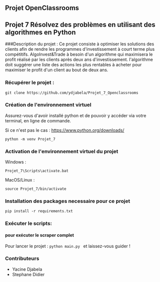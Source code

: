 ## Projet OpenClassrooms
## Projet 7 Résolvez des problèmes en utilisant des algorithmes en Python

###Description du projet :
Ce projet consiste à optimiser les solutions des clients afin de rendre les programmes d'investissement à court terme plus compétitifs.
AlgoInvest&Trade à besoin d'un algorithme qui maximisera le profit réalisé par les clients après deux ans d'investissement. 
l'algorithme doit suggérer une liste des actions les plus rentables à acheter pour maximiser le profit d'un client au bout de deux ans.

### Récupérer le projet :

```
git clone https://github.com/ydjabela/Projet_7_Openclassrooms
```

### Création de l'environnement virtuel

Assurez-vous d'avoir installé python et de pouvoir y accéder via votre terminal, en ligne de commande.

Si ce n'est pas le cas : https://www.python.org/downloads/

```
python -m venv Projet_7
```

### Activation de l'environnement virtuel du projet

Windows :

```
Projet_7\Scripts\activate.bat
```

MacOS/Linux :
```
source Projet_7/bin/activate
```

### Installation des packages necessaire pour ce projet
```
pip install -r requirements.txt
```

### Exécuter le scripts:

#### pour exécuter le scraper complet

Pour lancer le projet : ``` python main.py  ``` et laissez-vous guider !

### Contributeurs
- Yacine Djabela 
- Stephane Didier


